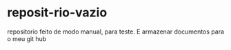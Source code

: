 # reposit-rio-vazio
repositorio feito de modo manual, para teste. E armazenar documentos para o meu git hub
